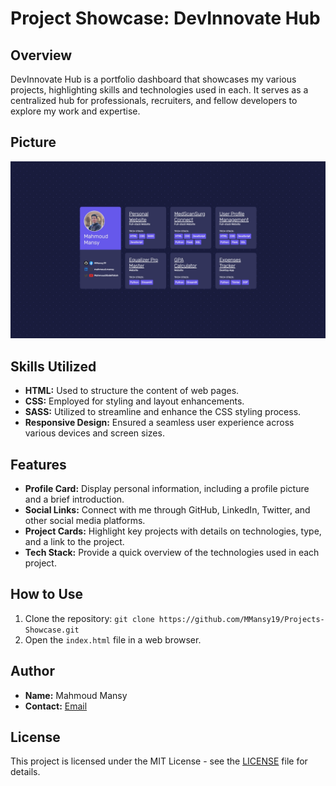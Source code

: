 # Project Showcase: DevInnovate Hub

## Overview
DevInnovate Hub is a portfolio dashboard that showcases my various projects, highlighting skills and technologies used in each. It serves as a centralized hub for professionals, recruiters, and fellow developers to explore my work and expertise.
## Picture 
![](assets/pic.jpeg)

## Skills Utilized
- **HTML:** Used to structure the content of web pages.
- **CSS:** Employed for styling and layout enhancements.
- **SASS:** Utilized to streamline and enhance the CSS styling process.
- **Responsive Design:** Ensured a seamless user experience across various devices and screen sizes.

## Features
- **Profile Card:** Display personal information, including a profile picture and a brief introduction.
- **Social Links:** Connect with me through GitHub, LinkedIn, Twitter, and other social media platforms.
- **Project Cards:** Highlight key projects with details on technologies, type, and a link to the project.
- **Tech Stack:** Provide a quick overview of the technologies used in each project.

## How to Use
1. Clone the repository: `git clone https://github.com/MMansy19/Projects-Showcase.git`
2. Open the `index.html` file in a web browser.

## Author
- **Name:** Mahmoud Mansy
- **Contact:** [Email](mailto:mahmoud2abdalfattah@gmail.com)

## License
This project is licensed under the MIT License - see the [LICENSE](LICENSE) file for details.
